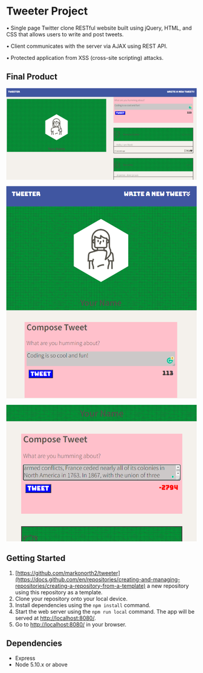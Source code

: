 # Tweeter Project

• Single page Twitter clone RESTful website built using jQuery, HTML, and CSS that allows users to write and post tweets.

• Client communicates with the server via AJAX using REST API.

• Protected application from XSS (cross-site scripting) attacks.  

## Final Product

!["Desktop view of tweeter"](https://github.com/markonorth2/tweeter/blob/821cebbe3bb1a5362d58a67de0d13d0b91a4fe24/screenshots/Desktop%20view.png)

!["Mobile view of tweeter"](https://github.com/markonorth2/tweeter/blob/821cebbe3bb1a5362d58a67de0d13d0b91a4fe24/screenshots/Mobile%20View.png)

!["Tweeter character counter"](https://github.com/markonorth2/tweeter/blob/821cebbe3bb1a5362d58a67de0d13d0b91a4fe24/screenshots/Tweet%20character%20counter.png)


## Getting Started

1. [https://github.com/markonorth2/tweeter](https://docs.github.com/en/repositories/creating-and-managing-repositories/creating-a-repository-from-a-template) a new repository using this repository as a template.
2. Clone your repository onto your local device.
3. Install dependencies using the `npm install` command.
3. Start the web server using the `npm run local` command. The app will be served at <http://localhost:8080/>.
4. Go to <http://localhost:8080/> in your browser.

## Dependencies

- Express
- Node 5.10.x or above
